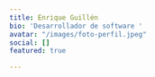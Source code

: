 ```yaml
---
title: Enrique Guillén
bio: 'Desarrollador de software '
avatar: "/images/foto-perfil.jpeg"
social: []
featured: true

---
```

